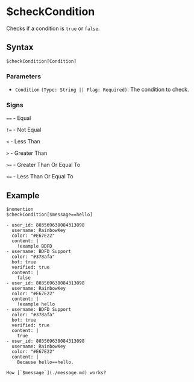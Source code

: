 # $checkCondition
Checks if a condition is `true` or `false`.

## Syntax
```
$checkCondition[Condition]
```

### Parameters 
- `Condition` `(Type: String || Flag: Required)`: The condition to check.

### Signs
`==` - Equal

`!=` - Not Equal

`<` -  Less Than

`>` - Greater Than

`>=` - Greater Than Or Equal To

`<=` - Less Than Or Equal To

## Example
```
$nomention
$checkCondition[$message==hello]
```

``` discord yaml
- user_id: 803569638084313098
  username: RainbowKey
  color: "#E67E22"
  content: |
    !example BDFD
- username: BDFD Support
  color: "#378afa"
  bot: true
  verified: true
  content: |
    false
- user_id: 803569638084313098
  username: RainbowKey
  color: "#E67E22"
  content: |
    !example hello
- username: BDFD Support
  color: "#378afa"
  bot: true
  verified: true
  content: |
    true
- user_id: 803569638084313098
  username: RainbowKey
  color: "#E67E22"
  content: |
    Because hello==hello.
```

```admonish question title="What is this?"
How [`$message`](./message.md) works?
```
